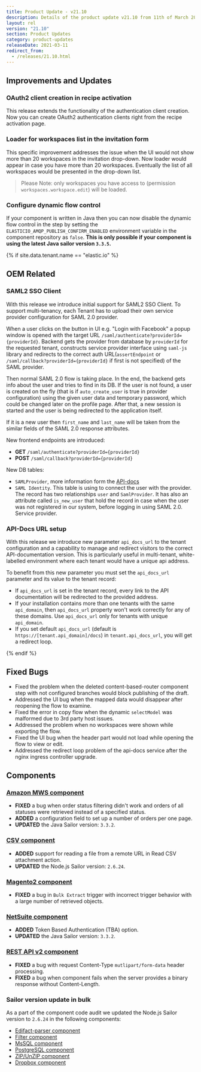 ```yaml
---
title: Product Update - v21.10
description: Details of the product update v21.10 from 11th of March 2021.
layout: rel
version: "21.10"
section: Product Updates
category: product-updates
releaseDate: 2021-03-11
redirect_from:
  - /releases/21.10.html
---
```


## Improvements and Updates

### OAuth2 client creation in recipe activation

This release extends the functionality of the authentication client creation. Now
you can create OAuth2 authentication clients right from the recipe activation
page.

### Loader for workspaces list in the invitation form

This specific improvement addresses the issue when the UI would not show more
than 20 workspaces in the invitation drop-down. Now loader would appear in case
you have more than 20 workspaces. Eventually the list of all workspaces would
be presented in the drop-down list.

> Please Note: only workspaces you have access to (permission `workspaces.workspace.edit`) will be loaded.

### Configure dynamic flow control

If your component is written in Java then you can now disable the dynamic
flow control in the step by setting the `ELASTICIO_AMQP_PUBLISH_CONFIRM_ENABLED`
environment variable in the component repository as `false`. **This is only possible if your component is using the latest Java sailor version `3.3.5`.**


{% if site.data.tenant.name == "elastic.io" %}

## OEM Related

### SAML2 SSO Client

With this release we introduce initial support for SAML2 SSO Client. To support
multi-tenancy, each Tenant has to upload their own service provider configuration
for SAML 2.0 provider.

When a user clicks on the button in UI e.g. "Login with Facebook" a popup window
is opened with the target URL `/saml/authenticate?providerId={providerId}`. Backend
gets the provider from database by `providerId` for the requested tenant, constructs
service provider interface using `saml-js` library and redirects to the correct
auth URL(`assertEndpoint` or `/saml/callback?providerId={providerId}` if first
is not specified) of the SAML provider.

Then normal SAML 2.0 flow is taking place. In the end, the backend gets info
about the user and tries to find in its DB. If the user is not found, a user is
created on the fly (that is if `auto_create_user` is true in provider configuration)
using the given user data and temporary password, which could be changed later
on the profile page. After that, a new session is started and the user is being
redirected to the application itself.

If it is a new user then `first_name` and `last_name` will be taken from the
similar fields of the SAML 2.0 response attributes.

New frontend endpoints are introduced:
*   **GET** `/saml/authenticate?providerId={providerId}`
*   **POST** `/saml/callback?providerId={providerId}`

New DB tables:

*   `SAMLProvider`, more information form the [API-docs]({{apiBaseUri}}/docs/v2/#create-a-saml-2.0-provider)
*   `SAML Identity`. This table is using to connect the user with the provider. The record has two relationships `user`
and `SamlProvider`. It has also an attribute called `is_new_user` that hold the record in case when the user was not registered in our system, before logging in using SAML 2.0. Service provider.

### API-Docs URL setup

With this release we introduce new parameter `api_docs_url` to the tenant
configuration and a capability to manage and redirect visitors to the correct
API-documentation version. This is particularly useful in multi-tenant, white-labelled
environment where each tenant would have a unique api address.

To benefit from this new parameter you must set the `api_docs_url` parameter and
its value to the tenant record:

*   If `api_docs_url` is set in the tenant record, every link to the API documentation will be redirected to the provided address.
*   If your installation contains more than one tenants with the same `api_domain`, then `api_docs_url` property won't work correctly for any of these domains. Use `api_docs_url` only for tenants with unique `api_domain`.
*   If you set default `api_docs_url` (default is `https://[tenant.api_domain]/docs`) in `tenant.api_docs_url`, you will get a redirect loop.

{% endif %}

## Fixed Bugs

*   Fixed the problem when the deleted content-based-router component step with not configured branches would block publishing of the draft.
*   Addressed the UI bug when the mapped data would disappear after reopening the flow to examine.
*   Fixed the error in copy flow when the dynamic `selectModel` was malformed due to 3rd party host issues.
*   Addressed the problem when no workspaces were shown while exporting the flow.
*   Fixed the UI bug when the header part would not load while opening the flow to view or edit.
*   Addressed the redirect loop problem of the api-docs service after the nginx ingress controller upgrade.

## Components

### [Amazon MWS component](/components/amazon-mws/)

*   **FIXED** a bug when order status filtering didn't work and orders of all statuses were retrieved instead of a specified status.
*   **ADDED** a configuration field to set up a number of orders per one page.
*   **UPDATED** the Java Sailor version: `3.3.2`.

### [CSV component](/components/csv/)

*   **ADDED** support for reading a file from a remote URL in Read CSV attachment action.
*   **UPDATED** the Node.js Sailor version: `2.6.24`.

### [Magento2 component](/components/magento2/)

*   **FIXED** a bug in `Bulk Extract` trigger with incorrect trigger behavior with a large number of retrieved objects.

### [NetSuite component](/components/netsuite/)

*   **ADDED** Token Based Authentication (TBA) option.
*   **UPDATED** the Java Sailor version: `3.3.2`.

### [REST API v2 component](/components/rest-api/)

*   **FIXED** a bug with request Content-Type `mutlipart/form-data` header processing.
*   **FIXED** a bug when component fails when the server provides a binary response without Content-Length.

### Sailor version update in bulk

As a part of the component code audit we updated the Node.js Sailor version to `2.6.24` in the following components:

*   [Edifact-parser component](/components/edifact-parser/)
*   [Filter component](/components/filter/)
*   [MsSQL component](/components/mssql/)
*   [PostgreSQL component](/components/postgresql/)
*   [ZIP/UnZIP component](/components/zip/)
*   [Dropbox component](/components/dropbox/)
